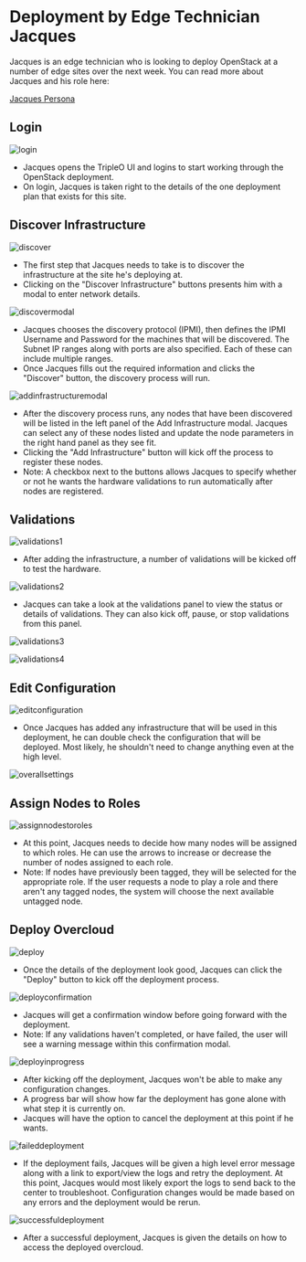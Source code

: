 # Deployment by Edge Technician Jacques
Jacques is an edge technician who is looking to deploy OpenStack at a number of edge sites over the next week. You can read more about Jacques and his role here:

[Jacques Persona](https://etherpad.openstack.org/p/edge-technician-persona-tripleo-ui)

## Login
![login](img/2017-7-24-TripleO-UI_13_Jacques3.png)
- Jacques opens the TripleO UI and logins to start working through the OpenStack deployment.
- On login, Jacques is taken right to the details of the one deployment plan that exists for this site.

## Discover Infrastructure
![discover](img/2017-7-24-TripleO-UI_13_Jacques4.png)
- The first step that Jacques needs to take is to discover the infrastructure at the site he's deploying at.
- Clicking on the "Discover Infrastructure" buttons presents him with a modal to enter network details.

![discovermodal](img/2017-7-24-TripleO-UI_13_Jacques5.png)
- Jacques chooses the discovery protocol (IPMI), then defines the IPMI Username and Password for the machines that will be discovered. The Subnet IP ranges along with ports are also specified. Each of these can include multiple ranges.
- Once Jacques fills out the required information and clicks the "Discover" button, the discovery process will run.

![addinfrastructuremodal](img/2017-7-24-TripleO-UI_13_Jacques6.png)
- After the discovery process runs, any nodes that have been discovered will be listed in the left panel of the Add Infrastructure modal. Jacques can select any of these nodes listed and update the node parameters in the right hand panel as they see fit.
- Clicking the "Add Infrastructure" button will kick off the process to register these nodes.
- Note: A checkbox next to the buttons allows Jacques to specify whether or not he wants the hardware validations to run automatically after nodes are registered.

## Validations
![validations1](img/2017-7-24-TripleO-UI_13_Jacques7.png)
- After adding the infrastructure, a number of validations will be kicked off to test the hardware.

![validations2](img/2017-7-24-TripleO-UI_13_Jacques8.png)
- Jacques can take a look at the validations panel to view the status or details of validations. They can also kick off, pause, or stop validations from this panel.

![validations3](img/2017-7-24-TripleO-UI_13_Jacques9.png)

![validations4](img/2017-7-24-TripleO-UI_13_Jacques10.png)

## Edit Configuration
![editconfiguration](img/2017-7-24-TripleO-UI_13_Jacques11.png)
- Once Jacques has added any infrastructure that will be used in this deployment, he can double check the configuration that will be deployed. Most likely, he shouldn't need to change anything even at the high level.

![overallsettings](img/2017-7-24-TripleO-UI_13_Jacques12.png)

## Assign Nodes to Roles
![assignnodestoroles](img/2017-7-24-TripleO-UI_13_Jacques13.png)
- At this point, Jacques needs to decide how many nodes will be assigned to which roles. He can use the arrows to increase or decrease the number of nodes assigned to each role.
- Note: If nodes have previously been tagged, they will be selected for the appropriate role. If the user requests a node to play a role and there aren't any tagged nodes, the system will choose the next available untagged node.

## Deploy Overcloud
![deploy](img/2017-7-24-TripleO-UI_13_Jacques14.png)
- Once the details of the deployment look good, Jacques can click the "Deploy" button to kick off the deployment process.

![deployconfirmation](img/2017-7-24-TripleO-UI_13_Jacques15.png)
- Jacques will get a confirmation window before going forward with the deployment.
- Note: If any validations haven't completed, or have failed, the user will see a warning message within this confirmation modal.

![deployinprogress](img/2017-7-24-TripleO-UI_13_Jacques16.png)
- After kicking off the deployment, Jacques won't be able to make any configuration changes.
- A progress bar will show how far the deployment has gone alone with what step it is currently on.
- Jacques will have the option to cancel the deployment at this point if he wants.

![faileddeployment](img/2017-7-24-TripleO-UI_13_Jacques17.png)
- If the deployment fails, Jacques will be given a high level error message along with a link to export/view the logs and retry the deployment. At this point, Jacques would most likely export the logs to send back to the center to troubleshoot. Configuration changes would be made based on any errors and the deployment would be rerun.

![successfuldeployment](img/2017-7-24-TripleO-UI_13_Jacques18.png)
- After a successful deployment, Jacques is given the details on how to access the deployed overcloud.

